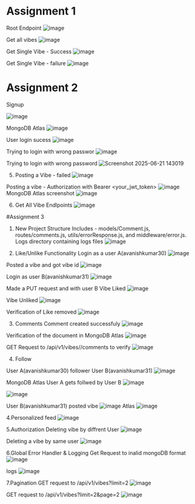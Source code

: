 # Assignment 1
 Root Endpoint
![image](https://github.com/user-attachments/assets/132ce406-681a-4425-8f83-5bec8c2618a1)

Get all vibes
![image](https://github.com/user-attachments/assets/ca3fd28a-e6d3-44aa-a7c9-bdd786fe1d68)

Get Single Vibe - Success
![image](https://github.com/user-attachments/assets/6aa0e7bf-26c1-4295-9ef1-6a626f6d2dd6)

Get Single Vibe - failure
![image](https://github.com/user-attachments/assets/311660ac-6375-45f5-9efc-efd247c1b1b2)

# Assignment 2


Signup

![image](https://github.com/user-attachments/assets/c24dbf47-2640-45ff-9159-e6d33297f3e8)

MongoDB Atlas
![image](https://github.com/user-attachments/assets/1b739316-ddb6-4d40-a1b2-c1970443e969)

User login sucess
![image](https://github.com/user-attachments/assets/252c1c8a-194c-4957-b906-408fc9304f30)


Trying to login with wrong passwor
![image](https://github.com/user-attachments/assets/a3f01172-ebdd-43d9-a32a-6cf88ea6a724)


Trying to login with wrong password
![Screenshot 2025-06-21 143019](https://github.com/user-attachments/assets/c60d5af0-df79-401f-b7f1-23cf1d8294d8)

5. Posting a Vibe - failed
![image](https://github.com/user-attachments/assets/88aac57f-cc42-40f1-95ed-004a23f5e95b)

Posting a vibe - Authorization with Bearer <your_jwt_token>
![image](https://github.com/user-attachments/assets/f62b1608-bd6c-444a-8d82-bda32ad1bda7)
MongoDB Atlas screenshot 
![image](https://github.com/user-attachments/assets/ae88cf73-8fe1-4816-8a1c-f9b28db83ac5)

6. Get All Vibe Endlpoints
![image](https://github.com/user-attachments/assets/daf5006a-af55-439d-bb79-cd1da6b433c2)

#Assignment 3

1. New Project Structure
Includes - models/Comment.js, routes/comments.js, utils/errorResponse.js, and middleware/error.js.
Logs directory containing logs files
![image](https://github.com/user-attachments/assets/ad7f4d57-75e0-4e48-95b7-af85321f961f)

2. Like/Unlike Functionality
Login as a user A(avanishkumar30)
![image](https://github.com/user-attachments/assets/867b931f-121c-4679-9046-3947e75222b6)

Posted a vibe and got vibe id
![image](https://github.com/user-attachments/assets/e6b0a307-502d-483c-8753-09eed9b34b31)

Login as user B(avanishkumar31)
![image](https://github.com/user-attachments/assets/98f46930-8d56-4d9f-a4cb-01f01949a930)

Made a PUT request and with user B 
Vibe Liked
![image](https://github.com/user-attachments/assets/e352a180-292b-4464-af7e-5186d71e6f15)

Vibe Unliked
![image](https://github.com/user-attachments/assets/50024f1a-fcb1-4945-baf6-bb4558d0e92a)

Verification of Like removed
![image](https://github.com/user-attachments/assets/3207bfe2-07a0-4f8f-bf19-1958d893fb56)

3. Comments
Comment created successfuly
![image](https://github.com/user-attachments/assets/c1335deb-936c-4057-b3b4-0e1467e3bee8)

Verification of the document in MongoDB Atlas
![image](https://github.com/user-attachments/assets/48217380-d355-4da7-b77e-4cdb9623b835)

GET Request to /api/v1/vibes/<VibeID>/comments to verify
![image](https://github.com/user-attachments/assets/a3031f68-9643-438c-a19a-8f5822d448a1)

4. Follow

User A(avanishkumar30) follower User B(avanishkumar31)
![image](https://github.com/user-attachments/assets/11071ba8-9a88-426e-9849-786d4e5d2835)

MongoDB Atlas User A gets follwed by User B
![image](https://github.com/user-attachments/assets/ad73d979-6784-4a48-81ea-9eb45d5dc373)

![image](https://github.com/user-attachments/assets/296edb32-fb9f-425a-b02b-1c93cd4aba05)

User B(avanishkumar31) posted vibe
![image](https://github.com/user-attachments/assets/c06f2d92-2066-44c0-91b3-9c8da0d456f9)
Atlas
![image](https://github.com/user-attachments/assets/6e5e9174-34ac-44a0-aa1c-b6a93cf3d21a)

4.Personalized feed
![image](https://github.com/user-attachments/assets/fbc603af-5b08-450c-85dc-a721559d1824)


5.Authorization 
Deleting vibe by diffrent User
![image](https://github.com/user-attachments/assets/11818a4f-4a9b-47f8-acc9-6a36168b488b)

Deleting a vibe by same user
![image](https://github.com/user-attachments/assets/22dbc589-dee9-40f1-8327-f4af96cafa0b)

6.Global Error Handler & Logging
Get Request to inalid mongoDB format
![image](https://github.com/user-attachments/assets/48805001-404a-4b2d-b90d-3b3071fe7e1a)

logs
![image](https://github.com/user-attachments/assets/2008b693-96af-4476-a358-9164ed1b51e7)

7.Pagination
GET request to /api/v1/vibes?limit=2
![image](https://github.com/user-attachments/assets/9914c7e4-f549-4c3a-acaa-3bd095f8ee67)

GET request to /api/v1/vibes?limit=2&page=2
![image](https://github.com/user-attachments/assets/1b5d5bed-0af0-4ba0-8610-2523894c6050)








